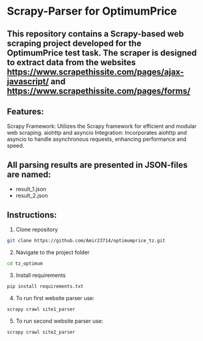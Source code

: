 # Scrapy-Parser for OptimumPrice

## This repository contains a Scrapy-based web scraping project developed for the OptimumPrice test task. The scraper is designed to extract data from the websites https://www.scrapethissite.com/pages/ajax-javascript/ and https://www.scrapethissite.com/pages/forms/

## Features:
Scrapy Framework: Utilizes the Scrapy framework for efficient and modular web scraping.
aiohttp and asyncio Integration: Incorporates aiohttp and asyncio to handle asynchronous requests, enhancing performance and speed.

## All parsing results are presented in JSON-files are named:
- result_1.json
- result_2.json

## Instructions:
1. Clone repository
```bash
git clone https://github.com/Amir23714/optimumprice_tz.git
```

2. Navigate to the project folder
```bash
cd tz_optimum
```

3. Install requirements
```bash
pip install requirements.txt
```

4. To run first website parser use:
```bash
scrapy crawl site1_parser
```

5. To run second website parser use:
```bash
scrapy crawl site2_parser
```
